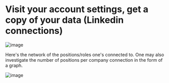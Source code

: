
# Visit your account settings, get a copy of your data (Linkedin connections)

![image](https://user-images.githubusercontent.com/73946741/146876316-9ddc3650-df98-40d1-af25-faf8f5f8dbf0.png)

Here's the network of the positions/roles one's connected to. 
One may also investigate the number of positions per company connection in the form of a graph.

![image](https://user-images.githubusercontent.com/73946741/146900500-6ab7a01c-794b-41f4-b579-9c50d39e2dc9.png)


